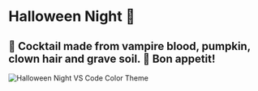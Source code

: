 # Halloween Night 🦇

## 🍷 Cocktail made from vampire blood, pumpkin, clown hair and grave soil. 🎃 Bon appetit!

![Halloween Night  VS Code Color Theme](hallowenn-night.png)
